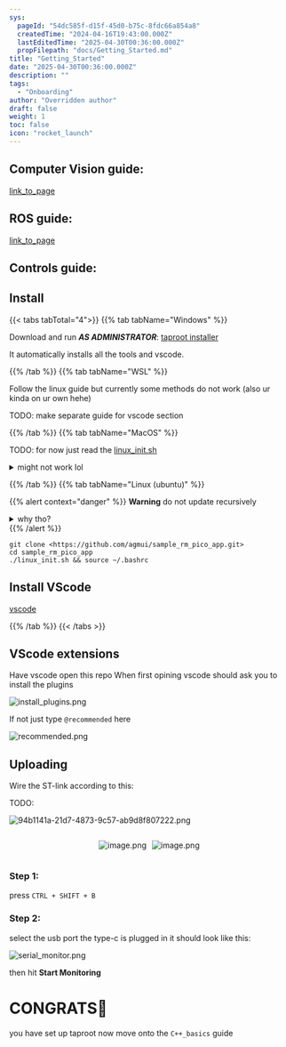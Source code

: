 ```yaml
---
sys:
  pageId: "54dc585f-d15f-45d0-b75c-8fdc66a854a8"
  createdTime: "2024-04-16T19:43:00.000Z"
  lastEditedTime: "2025-04-30T00:36:00.000Z"
  propFilepath: "docs/Getting_Started.md"
title: "Getting_Started"
date: "2025-04-30T00:36:00.000Z"
description: ""
tags:
  - "Onboarding"
author: "Overridden author"
draft: false
weight: 1
toc: false
icon: "rocket_launch"
---
```


## Computer Vision guide:

[link_to_page](86d45bc0-388b-4d26-8848-44f255f73d0e)

## ROS guide:

[link_to_page](3c76c1de-ec8f-46d6-8b0a-294005edc2d5)

## Controls guide:

## Install

{{< tabs tabTotal="4">}}
{{% tab tabName="Windows" %}}

Download and run _**AS ADMINISTRATOR**_: [taproot installer](https://github.com/Thornbots/TeachingFreshies/releases/tag/1.0)

It automatically installs all the tools and vscode.

{{% /tab %}}
{{% tab tabName="WSL" %}}

Follow the linux guide but currently some methods do not work (also ur kinda on ur own hehe)

TODO: make separate guide for vscode section

{{% /tab %}}
{{% tab tabName="MacOS" %}}

TODO: for now just read the [linux_init.sh](https://github.com/agmui/sample_rm_pico_app/blob/main/linux_init.sh)

<details>
<summary>might not work lol</summary>

`brew install libusb pkg-config`

Next install: [vscode](https://code.visualstudio.com/Download)

</details>

{{% /tab %}}
{{% tab tabName="Linux (ubuntu)" %}}

{{% alert context="danger" %}}
**Warning** do not update recursively
<details>
<summary>why tho?</summary>
There are some submodules that may go on for a while (like tinyusb) and I highly
recommend you don't need to get them.
If you want to see what submodules I update just look in `linux_init.sh`
</details>
{{% /alert %}}

```shell
git clone <https://github.com/agmui/sample_rm_pico_app.git>
cd sample_rm_pico_app
./linux_init.sh && source ~/.bashrc
```

## Install VScode

[vscode](https://code.visualstudio.com/Download)

{{% /tab %}}
{{< /tabs >}}

## VScode extensions

Have vscode open this repo
When first opining vscode should ask you to install the plugins

![install_plugins.png](https://prod-files-secure.s3.us-west-2.amazonaws.com/d518164a-d88e-44d1-a4ee-3adb3bd8bce0/89bd30f0-1825-4e77-867b-0a41ce370880/install_plugins.png?X-Amz-Algorithm=AWS4-HMAC-SHA256&X-Amz-Content-Sha256=UNSIGNED-PAYLOAD&X-Amz-Credential=ASIAZI2LB466TKHKNDL6%2F20250703%2Fus-west-2%2Fs3%2Faws4_request&X-Amz-Date=20250703T170907Z&X-Amz-Expires=3600&X-Amz-Security-Token=IQoJb3JpZ2luX2VjEBEaCXVzLXdlc3QtMiJHMEUCIHzhNKB8V6vz%2BS1du2s1eELUY%2BriYg8DwQ7KvSvTRFPQAiEA3xHzJjOCxTqrg3zjENQIKmzW2itdSI0BM4FG5Pql9toq%2FwMIGhAAGgw2Mzc0MjMxODM4MDUiDAi5kvLXd8EYsXeDVCrcAzvvNokPt4fsblvm7jBiPb6KjeCbmavAc6dQsXSyvecBYuPO8SOgH2UOHnHTgtEqcnbyETgE37%2B2yPJiq0jFDySTpQbNrXvXi3YvSA9iowv%2BWKbMDGLBC0yX3A5KV7rr4EG3UjuJfjyBusoiJ1wkaHZkabg9Q1yG3%2BQ21%2BkcLlwHGcXn0aGlG5WdXCcKaKVAnU8RAZz1HkGE57I2SM6%2BzLaGlvdKIdVUEvD0AAMgYV2DKqKJ%2B1vhpGv9REv%2BB0xeozNewvjkYgMxEp8gFd%2FqAIvdfKJ4JWStQ7%2BYccFywOPOi2rI%2BOCkwMExwbRGJwvuFBBb%2FA54m%2FglnngcEL6pWA74pQ2YLp4RvZDSEgRbgoEGWjLmvTDcACH7RcwuQQvXSo2nEcdb%2FPooRkp4rU6W1%2F7mrBoPJwWAKmnEezIZjA7utkw2NYTjPcI4Gk5pwyjPG0zejdol%2FD02aWE5xih77UdVSjTLYPI03Xj7Q%2FRCj8HjJo6zN9IBMOHCfDkt4AxlGvzn7opI3BOyep1soY3CD0oIROMtmHow0kWJ%2F9ETnJ0npj8mCY4ONQpo0tGz9MmX8xqm6xfatfzLAqQt1R5ukvvFoJHS7zpayPU44IJM9KIgokqR8zwBrJ01bu8vMMDlmsMGOqUB%2BWvxGASlGwQsQE62vXPBF7CF8qHDVKYNVEFAX9K%2F5tK2FAJFZhhGneW8Qa2zhAnBOOSbks18VBIcr35oSzFveb3nh2TksJ23zo6CkJ9Y%2Bwx7c2U74lSsuEnwHbvUYY4YRTTRn7aJsQ7MIbInCBXpDTJp9zVRPkVBdBmLCkuqQ53i35erIJjehyTdC2IeAPmafeHJF6PoLyyOVaMEugrpokpCrmqa&X-Amz-Signature=33c06fd4ac928ab5a09106f5e1fcac4065361e0e0ae4f732353c4cc3b196bfda&X-Amz-SignedHeaders=host&x-amz-checksum-mode=ENABLED&x-id=GetObject)

If not just type `@recommended` here  

![recommended.png](https://prod-files-secure.s3.us-west-2.amazonaws.com/d518164a-d88e-44d1-a4ee-3adb3bd8bce0/61e661e9-5d85-4dfc-be0d-8d2097a5e793/recommended.png?X-Amz-Algorithm=AWS4-HMAC-SHA256&X-Amz-Content-Sha256=UNSIGNED-PAYLOAD&X-Amz-Credential=ASIAZI2LB466TKHKNDL6%2F20250703%2Fus-west-2%2Fs3%2Faws4_request&X-Amz-Date=20250703T170907Z&X-Amz-Expires=3600&X-Amz-Security-Token=IQoJb3JpZ2luX2VjEBEaCXVzLXdlc3QtMiJHMEUCIHzhNKB8V6vz%2BS1du2s1eELUY%2BriYg8DwQ7KvSvTRFPQAiEA3xHzJjOCxTqrg3zjENQIKmzW2itdSI0BM4FG5Pql9toq%2FwMIGhAAGgw2Mzc0MjMxODM4MDUiDAi5kvLXd8EYsXeDVCrcAzvvNokPt4fsblvm7jBiPb6KjeCbmavAc6dQsXSyvecBYuPO8SOgH2UOHnHTgtEqcnbyETgE37%2B2yPJiq0jFDySTpQbNrXvXi3YvSA9iowv%2BWKbMDGLBC0yX3A5KV7rr4EG3UjuJfjyBusoiJ1wkaHZkabg9Q1yG3%2BQ21%2BkcLlwHGcXn0aGlG5WdXCcKaKVAnU8RAZz1HkGE57I2SM6%2BzLaGlvdKIdVUEvD0AAMgYV2DKqKJ%2B1vhpGv9REv%2BB0xeozNewvjkYgMxEp8gFd%2FqAIvdfKJ4JWStQ7%2BYccFywOPOi2rI%2BOCkwMExwbRGJwvuFBBb%2FA54m%2FglnngcEL6pWA74pQ2YLp4RvZDSEgRbgoEGWjLmvTDcACH7RcwuQQvXSo2nEcdb%2FPooRkp4rU6W1%2F7mrBoPJwWAKmnEezIZjA7utkw2NYTjPcI4Gk5pwyjPG0zejdol%2FD02aWE5xih77UdVSjTLYPI03Xj7Q%2FRCj8HjJo6zN9IBMOHCfDkt4AxlGvzn7opI3BOyep1soY3CD0oIROMtmHow0kWJ%2F9ETnJ0npj8mCY4ONQpo0tGz9MmX8xqm6xfatfzLAqQt1R5ukvvFoJHS7zpayPU44IJM9KIgokqR8zwBrJ01bu8vMMDlmsMGOqUB%2BWvxGASlGwQsQE62vXPBF7CF8qHDVKYNVEFAX9K%2F5tK2FAJFZhhGneW8Qa2zhAnBOOSbks18VBIcr35oSzFveb3nh2TksJ23zo6CkJ9Y%2Bwx7c2U74lSsuEnwHbvUYY4YRTTRn7aJsQ7MIbInCBXpDTJp9zVRPkVBdBmLCkuqQ53i35erIJjehyTdC2IeAPmafeHJF6PoLyyOVaMEugrpokpCrmqa&X-Amz-Signature=2746a1a1a43574b60733a2aca40a573838bd3aa34f2c6844bfaff2bc7bff5ae0&X-Amz-SignedHeaders=host&x-amz-checksum-mode=ENABLED&x-id=GetObject)

## Uploading

Wire the ST-link according to this:

TODO:

![94b1141a-21d7-4873-9c57-ab9d8f807222.png](https://prod-files-secure.s3.us-west-2.amazonaws.com/d518164a-d88e-44d1-a4ee-3adb3bd8bce0/e5fad17d-ab82-4300-9f4c-505ab4b1202c/94b1141a-21d7-4873-9c57-ab9d8f807222.png?X-Amz-Algorithm=AWS4-HMAC-SHA256&X-Amz-Content-Sha256=UNSIGNED-PAYLOAD&X-Amz-Credential=ASIAZI2LB466TKHKNDL6%2F20250703%2Fus-west-2%2Fs3%2Faws4_request&X-Amz-Date=20250703T170907Z&X-Amz-Expires=3600&X-Amz-Security-Token=IQoJb3JpZ2luX2VjEBEaCXVzLXdlc3QtMiJHMEUCIHzhNKB8V6vz%2BS1du2s1eELUY%2BriYg8DwQ7KvSvTRFPQAiEA3xHzJjOCxTqrg3zjENQIKmzW2itdSI0BM4FG5Pql9toq%2FwMIGhAAGgw2Mzc0MjMxODM4MDUiDAi5kvLXd8EYsXeDVCrcAzvvNokPt4fsblvm7jBiPb6KjeCbmavAc6dQsXSyvecBYuPO8SOgH2UOHnHTgtEqcnbyETgE37%2B2yPJiq0jFDySTpQbNrXvXi3YvSA9iowv%2BWKbMDGLBC0yX3A5KV7rr4EG3UjuJfjyBusoiJ1wkaHZkabg9Q1yG3%2BQ21%2BkcLlwHGcXn0aGlG5WdXCcKaKVAnU8RAZz1HkGE57I2SM6%2BzLaGlvdKIdVUEvD0AAMgYV2DKqKJ%2B1vhpGv9REv%2BB0xeozNewvjkYgMxEp8gFd%2FqAIvdfKJ4JWStQ7%2BYccFywOPOi2rI%2BOCkwMExwbRGJwvuFBBb%2FA54m%2FglnngcEL6pWA74pQ2YLp4RvZDSEgRbgoEGWjLmvTDcACH7RcwuQQvXSo2nEcdb%2FPooRkp4rU6W1%2F7mrBoPJwWAKmnEezIZjA7utkw2NYTjPcI4Gk5pwyjPG0zejdol%2FD02aWE5xih77UdVSjTLYPI03Xj7Q%2FRCj8HjJo6zN9IBMOHCfDkt4AxlGvzn7opI3BOyep1soY3CD0oIROMtmHow0kWJ%2F9ETnJ0npj8mCY4ONQpo0tGz9MmX8xqm6xfatfzLAqQt1R5ukvvFoJHS7zpayPU44IJM9KIgokqR8zwBrJ01bu8vMMDlmsMGOqUB%2BWvxGASlGwQsQE62vXPBF7CF8qHDVKYNVEFAX9K%2F5tK2FAJFZhhGneW8Qa2zhAnBOOSbks18VBIcr35oSzFveb3nh2TksJ23zo6CkJ9Y%2Bwx7c2U74lSsuEnwHbvUYY4YRTTRn7aJsQ7MIbInCBXpDTJp9zVRPkVBdBmLCkuqQ53i35erIJjehyTdC2IeAPmafeHJF6PoLyyOVaMEugrpokpCrmqa&X-Amz-Signature=6bd188ce4a55e5a89441f6bc0594a344f05352818dec2ec56390d1b351eec2e2&X-Amz-SignedHeaders=host&x-amz-checksum-mode=ENABLED&x-id=GetObject)

<div style="display: flex;flex-direction: row; column-gap:10px; max-width: 630px;justify-content: center;">
<div>

![image.png](https://prod-files-secure.s3.us-west-2.amazonaws.com/d518164a-d88e-44d1-a4ee-3adb3bd8bce0/210ecb78-1116-4d7b-b9b7-2292f66fa2c2/image.png?X-Amz-Algorithm=AWS4-HMAC-SHA256&X-Amz-Content-Sha256=UNSIGNED-PAYLOAD&X-Amz-Credential=ASIAZI2LB4665U74GEP3%2F20250703%2Fus-west-2%2Fs3%2Faws4_request&X-Amz-Date=20250703T170909Z&X-Amz-Expires=3600&X-Amz-Security-Token=IQoJb3JpZ2luX2VjEBEaCXVzLXdlc3QtMiJHMEUCIQDYXGPiy1cIAburpY4%2Bz3Bli5FPnw19LHu%2BjmJCLwB9%2FAIgYZHDitzTp0cnYJN7%2Bb9%2B7WNKQ%2FhXuIbF%2FOgpytK66%2Fsq%2FwMIGhAAGgw2Mzc0MjMxODM4MDUiDAhsEfevyqOvPyLBrircA0jRVRNPKQCIJPBJB%2FkCLLgUfq2nnjMLpGyG0%2FdZtPptTRTtOKbnRgJRjY9fNG74e2wjMZyYNVare4EMA%2BL%2B5LNJ6RFI%2FgwGYdhGCTDa8NV7ngQnsRmq7ZN5tv%2BU9XRJwVdPDCYak0oDkUWAIQakxWjvP8gn9nJGxvaOnUvVr%2BAkgeuxnAQdiUUZ3YVq4a4PjTCFuxIknX5iRr7CBgzTsJi0SFLr0jv%2FLH%2BlUZD226tp6miSb2MlZLwYt0BnWgt3BRQcWJpttvMWVFPL0vj9yMvzH0UgvWJ9V8Vz%2BvFevZSr2HIGyk6JlEIc5A64hXmzaNbBssmo5mn%2BudNnwvRjUtysGdE%2Fr5ZfzfBsU6oqexwkF1GSFQruxwRfW7%2FRSgXZaeIMJxBKRBR9H1oVz0A0MTGtu65XYWV%2FL9ldwRh9ZTsNQSlwPUd1Ax7XtV4lsC1GKVraEbzTYKjt%2BYMeDCaQbI09%2BCvTkjWZPL0D0xvIwO4xr81nMl6BiMWGn9xiT3qLLcrAkQIGv3QxFc29r4h%2BcIXNSQ538auctx7oZGuRIxtUOUi6uN4YOUih47D2ai6hCJBuNt72EUmIZ02MajeGWWfxqXQ8Hcv2TgdjsRNAnQSxhHHq%2FbjGOtnJjkQJMP7lmsMGOqUBKKBx%2F7DrLBPZlLoUOxFmbgkKz0X9HPWXoogTmHXEblTWzNBie%2Fq4fyOOZ6hEN6UZFTihEoC5wWMoFfMj%2BW%2FCNxQBMrVOYhTl5gR%2BoTicBsqLY1CXkP83eSrnhzAbTU9JwTXXHEj6Bc90fneVF%2FzxnMLre2uuLsmxEKfdoEM7%2FdGStURHfuoEjrPH6MMpCHUfUVL%2BBiQXvN7Q1NLzxH6PkxweQAT4&X-Amz-Signature=5236653b05a3d42e5003f7cb3163e2b3d7ef8d44c1345c753876e6afa6fb4f2c&X-Amz-SignedHeaders=host&x-amz-checksum-mode=ENABLED&x-id=GetObject)

</div>
<div>

![image.png](https://prod-files-secure.s3.us-west-2.amazonaws.com/d518164a-d88e-44d1-a4ee-3adb3bd8bce0/33a0fd0f-8ca6-4a86-8e09-26e95ded1fff/image.png?X-Amz-Algorithm=AWS4-HMAC-SHA256&X-Amz-Content-Sha256=UNSIGNED-PAYLOAD&X-Amz-Credential=ASIAZI2LB466SOYEMS2N%2F20250703%2Fus-west-2%2Fs3%2Faws4_request&X-Amz-Date=20250703T170909Z&X-Amz-Expires=3600&X-Amz-Security-Token=IQoJb3JpZ2luX2VjEBEaCXVzLXdlc3QtMiJIMEYCIQDpM702UwUAi8YWwfW%2FtAkcwfR2o2x4nS3QpK2b61EaMgIhAOsr7VQVPa%2FuSsFt2TqiV2srpmwCj2%2Be7CqGmraxNORrKv8DCBoQABoMNjM3NDIzMTgzODA1IgyBSOmuynYDcL5HR1Eq3AOgAViNTNK5%2Fk74gl94QkwZ006hQ0jnlUWb2apMkof%2F4%2FNjGwWpJj92%2F6N7wLmuX6%2BqDWZA6M1jSaK4sVCazh4EVkAy9z3BvA%2FuuZKkmn3ij7yIhlYqXThIZpj6lU%2BwEgMcBUHz778%2FMCDQdquNQIH0%2FSIgccyEh%2BK6kP7ubDoiYshKMXOaZhqckdyKGLCru0bNH4HhHuaYHaP%2FyXIRZWH%2BSoR%2FTCuubyrZBVdHxp%2FTgThCg%2Bc6c11XPc9arbiuQiXxS0PDvjDMqd%2BLjQrF0JxNeGpbEULw1frjIFZLFgls0Vke37sFfgI8gc1FpcQVhAtEq8OIR3M4G8JXoyUHfBPPeH7BAfl%2F79aztCfFKTIesMf1s3KyzPQT6M9Braerq6pnzhHKdShttaouBxpnkSXRG1ScPfeaRtZ%2BBj%2FsKCLPdq2iuYDyVTYbGE4zWdehpZC0IDEolp6bifkFngUHyj%2FmadtzE4WlZHojF9LlUzq1EBZQQcdHERqZ4jSvJiIZw4ce8zysI%2F84bJNx48EMIOnKQaneqhk6oYJIZywz%2FT0wuIhTob1CiI42uXIk5MSQGoFndTissZs4ucvJ1KRik9bGEF9YUhgyBacyZmMq9w5Sv0p9p5gDQk%2Feh%2BIxqjDz5ZrDBjqkAZAJFE%2FnrzoJ8eci6Ws4bXQF38H7ZhLFbrpVEX3yDJJANkaLQOWWVz%2BkCj%2FsWjMAy8okscTaYIoroAL%2FIeKJWKAAvoDto2nYQzp4iAH%2BFd2%2B9ht2tj%2B3aZLtEsPXH1YIBj67OSN0odiJiWw9ZS8kW9F1qVAO%2BMebwHaRPPbJ75JbLMQUyD7wJ9969DxLj3H%2BNRwnSNxF0O385TevPLY90mq8BYq4&X-Amz-Signature=a6432821303c3b17471791e5a3dae237f93d0ac15c1ddf815db56ed293f707ce&X-Amz-SignedHeaders=host&x-amz-checksum-mode=ENABLED&x-id=GetObject)

</div>
</div>

### Step 1:

press `CTRL + SHIFT + B`

### Step 2:

select the usb port the type-c is plugged in it should look like this:

![serial_monitor.png](https://prod-files-secure.s3.us-west-2.amazonaws.com/d518164a-d88e-44d1-a4ee-3adb3bd8bce0/f03f4774-05d4-4393-b6a0-d5efb6d315ab/serial_monitor.png?X-Amz-Algorithm=AWS4-HMAC-SHA256&X-Amz-Content-Sha256=UNSIGNED-PAYLOAD&X-Amz-Credential=ASIAZI2LB466TKHKNDL6%2F20250703%2Fus-west-2%2Fs3%2Faws4_request&X-Amz-Date=20250703T170907Z&X-Amz-Expires=3600&X-Amz-Security-Token=IQoJb3JpZ2luX2VjEBEaCXVzLXdlc3QtMiJHMEUCIHzhNKB8V6vz%2BS1du2s1eELUY%2BriYg8DwQ7KvSvTRFPQAiEA3xHzJjOCxTqrg3zjENQIKmzW2itdSI0BM4FG5Pql9toq%2FwMIGhAAGgw2Mzc0MjMxODM4MDUiDAi5kvLXd8EYsXeDVCrcAzvvNokPt4fsblvm7jBiPb6KjeCbmavAc6dQsXSyvecBYuPO8SOgH2UOHnHTgtEqcnbyETgE37%2B2yPJiq0jFDySTpQbNrXvXi3YvSA9iowv%2BWKbMDGLBC0yX3A5KV7rr4EG3UjuJfjyBusoiJ1wkaHZkabg9Q1yG3%2BQ21%2BkcLlwHGcXn0aGlG5WdXCcKaKVAnU8RAZz1HkGE57I2SM6%2BzLaGlvdKIdVUEvD0AAMgYV2DKqKJ%2B1vhpGv9REv%2BB0xeozNewvjkYgMxEp8gFd%2FqAIvdfKJ4JWStQ7%2BYccFywOPOi2rI%2BOCkwMExwbRGJwvuFBBb%2FA54m%2FglnngcEL6pWA74pQ2YLp4RvZDSEgRbgoEGWjLmvTDcACH7RcwuQQvXSo2nEcdb%2FPooRkp4rU6W1%2F7mrBoPJwWAKmnEezIZjA7utkw2NYTjPcI4Gk5pwyjPG0zejdol%2FD02aWE5xih77UdVSjTLYPI03Xj7Q%2FRCj8HjJo6zN9IBMOHCfDkt4AxlGvzn7opI3BOyep1soY3CD0oIROMtmHow0kWJ%2F9ETnJ0npj8mCY4ONQpo0tGz9MmX8xqm6xfatfzLAqQt1R5ukvvFoJHS7zpayPU44IJM9KIgokqR8zwBrJ01bu8vMMDlmsMGOqUB%2BWvxGASlGwQsQE62vXPBF7CF8qHDVKYNVEFAX9K%2F5tK2FAJFZhhGneW8Qa2zhAnBOOSbks18VBIcr35oSzFveb3nh2TksJ23zo6CkJ9Y%2Bwx7c2U74lSsuEnwHbvUYY4YRTTRn7aJsQ7MIbInCBXpDTJp9zVRPkVBdBmLCkuqQ53i35erIJjehyTdC2IeAPmafeHJF6PoLyyOVaMEugrpokpCrmqa&X-Amz-Signature=1b1a060ce8b93f4019d1a0819c00bb8397fd87f0229b97b62f869843d7457913&X-Amz-SignedHeaders=host&x-amz-checksum-mode=ENABLED&x-id=GetObject)

then hit **Start Monitoring**

# CONGRATS🎉

you have set up taproot now move onto the `C++_basics` guide
